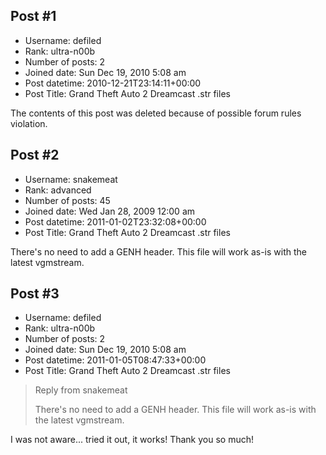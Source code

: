 ## Post #1
- Username: defiled
- Rank: ultra-n00b
- Number of posts: 2
- Joined date: Sun Dec 19, 2010 5:08 am
- Post datetime: 2010-12-21T23:14:11+00:00
- Post Title: Grand Theft Auto 2 Dreamcast .str files

The contents of this post was deleted because of possible forum rules violation.
## Post #2
- Username: snakemeat
- Rank: advanced
- Number of posts: 45
- Joined date: Wed Jan 28, 2009 12:00 am
- Post datetime: 2011-01-02T23:32:08+00:00
- Post Title: Grand Theft Auto 2 Dreamcast .str files

There's no need to add a GENH header.  This file will work as-is with the latest vgmstream.
## Post #3
- Username: defiled
- Rank: ultra-n00b
- Number of posts: 2
- Joined date: Sun Dec 19, 2010 5:08 am
- Post datetime: 2011-01-05T08:47:33+00:00
- Post Title: Grand Theft Auto 2 Dreamcast .str files

> Reply from snakemeat
>
> There's no need to add a GENH header.  This file will work as-is with the latest vgmstream.

I was not aware... tried it out, it works! Thank you so much!
